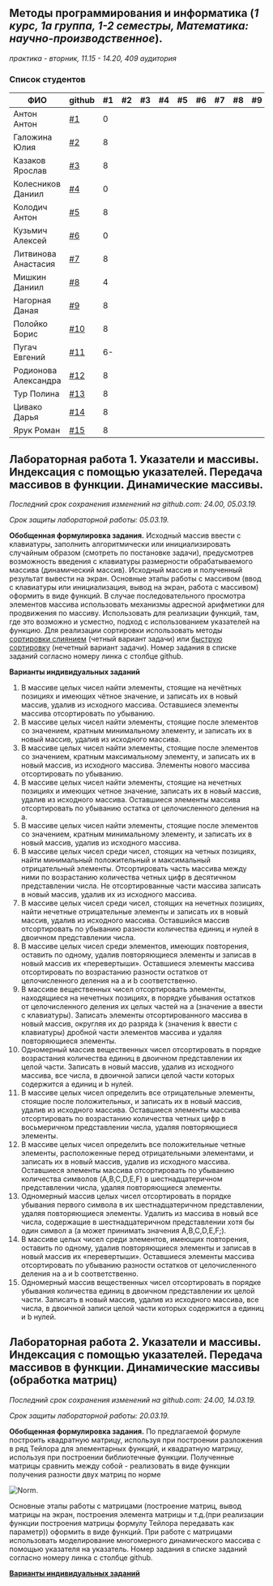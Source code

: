 ## Методы программирования и информатика (*1 курс, 1а группа, 1-2 семестры, Математика: научно-производственное*).
*практика - вторник, 11.15 - 14.20, 409 аудитория*

### Список студентов

| **ФИО** | **github** | **#1** | **#2** | **#3** | **#4** | **#5** | **#6** | **#7** | **#8** | **#9** | **#10** |
| -------- | -------- | --------| -------- | -------- | -------- | -------- | -------- | -------- | -------- | -------- | -------- |
| Антон Антон | [#1](https://github.com/anton2000anton) | 0 |
| Галожина Юлия | [#2](https://github.com/GalozhinaYuliya) | 8 |
| Казаков Ярослав | [#3](https://github.com/EvanderLatine/MMF_1) | 8 |
| Колесников Даниил | [#4](https://github.com/DaniilKolesnikov/Daniil_Kolesnikov) | 0 |
| Колодич Антон | [#5](https://github.com/AntonyKor/MMFInf) | 8 |
| Кузьмич Алексей | [#6](https://github.com/kuzmichalexey/C-.-1-course-1-semestr) | 0 |
| Литвинова Анастасия | [#7](https://github.com/AnastasiyaLitvinova/Cpp-homework-1-sem) | 8 |
| Мишкин Даниил | [#8](https://github.com/DaniilMishkin) | 4 |
| Нагорная Даная | [#9](https://github.com/NDanaya) | 8 |
| Полойко Борис | [#10](https://github.com/BorisPoloyko) | 8 |
| Пугач Евгений | [#11](https://github.com/EvgeniyPugach) | 6- |
| Родионова Александра | [#12](https://github.com/sasha-rod/cpp-homework-sem-1) | 8 |
| Тур Полина | [#13](https://github.com/PolinaTur/Hometask) | 8 |
| Цивако Дарья| [#14](https://github.com/D-Tsivako) | 8 |
| Ярук Роман| [#15](https://github.com/Jarelino/HomeWork-On-31-10-2018) | 8 |

## Лабораторная работа 1. Указатели и массивы. Индексация с помощью указателей. Передача массивов в функции. Динамические массивы.

*Последний срок сохранения изменений на github.com: 24.00, 05.03.19.*

*Срок защиты лабораторной работы: 05.03.19.*

**Обобщенная формулировка задания.** Исходный массив ввести с клавиатуры, заполнить алгоритмически или инициализировать случайным образом (смотреть по постановке задачи), предусмотрев возможность введения с клавиатуры размерности обрабатываемого массива (динамический массив). Исходный массив и полученный результат вывести на экран. Основные этапы работы с массивом (ввод с клавиатуры или инициализация, вывод на экран, работа с массивом) оформить в виде функций. В случае последовательного просмотра элементов массива использовать механизмы адресной арифметики для продвижения по массиву. Использовать для реализации функций, там, где это возможно и усместно, подход с использованием указателей на функцию. Для реализации сортировки использовать методы [сортировки слиянием](https://visualgo.net/en/sorting) (четный вариант задачи) или [быструю сортировку](https://visualgo.net/en/sorting) (нечетный вариант задачи). Номер задания в списке заданий согласно номеру линка с столбце github. 

**Варианты индивидуальных заданий**
1.	В массиве целых чисел найти элементы, стоящие на нечётных позициях и имеющих чётное значение, и записать их в новый массив, удалив из исходного массива. Оставшиеся элементы массива отсортировать по убыванию.
2.	В массиве целых чисел найти элементы, стоящие после элементов со значением, кратным минимальному элементу, и записать их в новый массив, удалив из исходного массива.
3.	В массиве целых чисел найти элементы, стоящие после элементов со значением, кратным максимальному элементу, и записать их в новый массив, из исходного массива. Элементы нового массива отсортировать по убыванию.
4.	В массиве целых чисел найти элементы, стоящие на нечетных позициях и имеющих четное значение, записать их в новый массив, удалив из исходного массива. Оставшиеся элементы массива отсортировать по убыванию остатка от целочисленного деления на a.
5.	В массиве целых чисел найти элементы, стоящие после элементов со значением, кратным минимальному элементу, и записать их в новый массив, удалив из исходного массива.
6.	В массиве целых чисел среди чисел, стоящих на четных позициях, найти минимальный положительный и максимальный отрицательный элементы. Отсортировать часть массива между ними по возрастанию количества четных цифр в десятичном представлении числа. Не отсортированные части массива записать в новый массив, удалив их из исходного массива.
7.	В массиве целых чисел среди чисел, стоящих на нечетных позициях, найти нечетные отрицательные элементы и записать их в новый массив, удалив из исходного массива. Оставшийся массив отсортировать по убыванию разности количества единиц и нулей в двоичном представлении числа.
8.	В массиве целых чисел среди элементов, имеющих повторения, оставить по одному, удалив повторяющиеся элементы и записав в новый массив их «перевертыши». Оставшиеся элементы массива отсортировать по возрастанию разности остатков от целочисленного деления на a и b соответственно.
9.	В массиве вещественных чисел отсортировать элементы, находящиеся на нечетных позициях, в порядке убывания остатков от целочисленного деления их целых частей на a (значение a ввести с клавиатуры). Записать элементы отсортированного массива в новый массив, округляя их до разряда k (значения k ввести с клавиатуры) дробной части элементов массива и удаляя повторяющиеся элементы.
10.	Одномерный массив вещественных чисел отсортировать в порядке возрастания количества единиц в двоичном представлении их целой части. Записать в новый массив, удалив из исходного массива, все числа, в двоичной записи целой части которых содержится a единиц и b нулей. 
11.	В массиве целых чисел определить все отрицательные элементы, стоящие после положительных, и записать их в новый массив, удалив из исходного массива. Оставшиеся элементы массива отсортировать по возрастанию количества четных цифр в восьмеричном представлении числа, удаляя повторяющиеся элементы.
12.	В массиве целых чисел определить все положительные четные элементы, расположенные перед отрицательными элементами, и записать их в новый массив, удалив из исходного массива. Оставшиеся элементы массива отсортировать по убыванию количества символов (A,B,C,D,E,F) в шестнадцатеричном представлении числа, удаляя повторяющиеся элементы.
13.	Одномерный массив целых чисел отсортировать в порядке убывания первого символа в их шестнадцатеричном представлении, удаляя повторяющиеся элементы. Удалить из массива в новый все числа, содержащие в шестнадцатеричном представлении хотя бы один символ a (a может принимать значения A,B,C,D,E,F;).
14.	В массиве целых чисел среди элементов, имеющих повторения, оставить по одному, удалив повторяющиеся элементы и записав в новый массив их «перевертыши». Оставшиеся элементы массива отсортировать по убыванию разности остатков от целочисленного деления на a и b соответственно.
15.	Одномерный массив вещественных чисел отсортировать в порядке убывания количества единиц в двоичном представлении их целой части. Записать в новый массив, удалив из исходного массива, все числа, в двоичной записи целой части которых содержится a единиц и b нулей. 

## Лабораторная работа 2. Указатели и массивы. Индексация с помощью указателей. Передача массивов в функции. Динамические массивы (обработка матриц)

*Последний срок сохранения изменений на github.com: 24.00, 14.03.19.* 

*Срок защиты лабораторной работы: 20.03.19.*

**Обобщенная формулировка задания.** По предлагаемой формуле построить квадратную матрицу, используя при построении разложения в ряд Тейлора для элементарных функций, и квадратную матрицу, используя при построении библиотечные функции. Полученные матрицы сравнить между собой - реализовать в виде функции получения разности двух матриц по норме 

   ![Norm](https://github.com/AnzhelikaKravchuk/2018-2019.MMF.BSU/blob/master/1%20course/Pictures/%D0%9D%D0%BE%D1%80%D0%BC%D0%B0.png).

Основные этапы работы с матрицами (построение матриц, вывод матрицы на экран, построения элемента матрицы и т.д.(при реализации функции построения матрицы формулу Тейлора передавать как параметр)) оформить в виде функций. При работе с матрицами использовать моделирование многомерного динамического массива с помощью  указателя на указатель. Номер задания в списке заданий согласно номеру линка с столбце github. 

**[Варианты индивидуальных заданий](https://github.com/AnzhelikaKravchuk/2018-2019.MMF.BSU/blob/master/1%20course/2%20semester/06.03.2019/%D0%9B%D0%B0%D0%B1%D0%BE%D1%80%D0%B0%D1%82%D0%BE%D1%80%D0%BD%D0%B0%D1%8F%20%D1%80%D0%B0%D0%B1%D0%BE%D1%82%D0%B0%202.%202018.pdf)**
